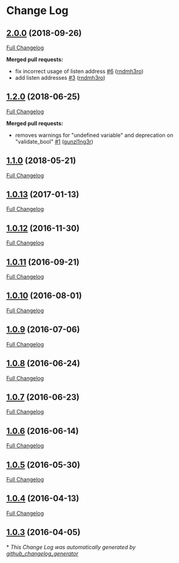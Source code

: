 # Change Log

## [2.0.0](https://github.com/T-Systems-MMS/puppet-secc_snmpd/tree/2.0.0) (2018-09-26)
[Full Changelog](https://github.com/T-Systems-MMS/puppet-secc_snmpd/compare/1.2.0...2.0.0)

**Merged pull requests:**

- fix incorrect usage of listen address [\#6](https://github.com/T-Systems-MMS/puppet-secc_snmpd/pull/6) ([rndmh3ro](https://github.com/rndmh3ro))
- add listen addresses [\#3](https://github.com/T-Systems-MMS/puppet-secc_snmpd/pull/3) ([rndmh3ro](https://github.com/rndmh3ro))

## [1.2.0](https://github.com/T-Systems-MMS/puppet-secc_snmpd/tree/1.2.0) (2018-06-25)
[Full Changelog](https://github.com/T-Systems-MMS/puppet-secc_snmpd/compare/1.1.0...1.2.0)

**Merged pull requests:**

- removes warnings for "undefined variable" and deprecation on "validate\_bool" [\#1](https://github.com/T-Systems-MMS/puppet-secc_snmpd/pull/1) ([gunzl1ng3r](https://github.com/gunzl1ng3r))

## [1.1.0](https://github.com/T-Systems-MMS/puppet-secc_snmpd/tree/1.1.0) (2018-05-21)
[Full Changelog](https://github.com/T-Systems-MMS/puppet-secc_snmpd/compare/1.0.13...1.1.0)

## [1.0.13](https://github.com/T-Systems-MMS/puppet-secc_snmpd/tree/1.0.13) (2017-01-13)
[Full Changelog](https://github.com/T-Systems-MMS/puppet-secc_snmpd/compare/1.0.12...1.0.13)

## [1.0.12](https://github.com/T-Systems-MMS/puppet-secc_snmpd/tree/1.0.12) (2016-11-30)
[Full Changelog](https://github.com/T-Systems-MMS/puppet-secc_snmpd/compare/1.0.11...1.0.12)

## [1.0.11](https://github.com/T-Systems-MMS/puppet-secc_snmpd/tree/1.0.11) (2016-09-21)
[Full Changelog](https://github.com/T-Systems-MMS/puppet-secc_snmpd/compare/1.0.10...1.0.11)

## [1.0.10](https://github.com/T-Systems-MMS/puppet-secc_snmpd/tree/1.0.10) (2016-08-01)
[Full Changelog](https://github.com/T-Systems-MMS/puppet-secc_snmpd/compare/1.0.9...1.0.10)

## [1.0.9](https://github.com/T-Systems-MMS/puppet-secc_snmpd/tree/1.0.9) (2016-07-06)
[Full Changelog](https://github.com/T-Systems-MMS/puppet-secc_snmpd/compare/1.0.8...1.0.9)

## [1.0.8](https://github.com/T-Systems-MMS/puppet-secc_snmpd/tree/1.0.8) (2016-06-24)
[Full Changelog](https://github.com/T-Systems-MMS/puppet-secc_snmpd/compare/1.0.7...1.0.8)

## [1.0.7](https://github.com/T-Systems-MMS/puppet-secc_snmpd/tree/1.0.7) (2016-06-23)
[Full Changelog](https://github.com/T-Systems-MMS/puppet-secc_snmpd/compare/1.0.6...1.0.7)

## [1.0.6](https://github.com/T-Systems-MMS/puppet-secc_snmpd/tree/1.0.6) (2016-06-14)
[Full Changelog](https://github.com/T-Systems-MMS/puppet-secc_snmpd/compare/1.0.5...1.0.6)

## [1.0.5](https://github.com/T-Systems-MMS/puppet-secc_snmpd/tree/1.0.5) (2016-05-30)
[Full Changelog](https://github.com/T-Systems-MMS/puppet-secc_snmpd/compare/1.0.4...1.0.5)

## [1.0.4](https://github.com/T-Systems-MMS/puppet-secc_snmpd/tree/1.0.4) (2016-04-13)
[Full Changelog](https://github.com/T-Systems-MMS/puppet-secc_snmpd/compare/1.0.3...1.0.4)

## [1.0.3](https://github.com/T-Systems-MMS/puppet-secc_snmpd/tree/1.0.3) (2016-04-05)


\* *This Change Log was automatically generated by [github_changelog_generator](https://github.com/skywinder/Github-Changelog-Generator)*